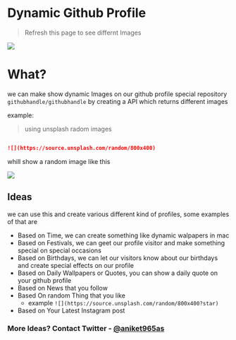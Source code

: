 # Dynamic Github Profile
> Refresh this page to see differnt Images

![](https://bingimages.herokuapp.com/randomsvg.svg)

# What?
we can make show dynamic Images on our github profile special repository ```githubhandle/githubhandle```
by creating a API which returns different images

example: 
> using unsplash radom images
```md

![](https://source.unsplash.com/random/800x400)
``` 
whill show a random image like this

![](https://source.unsplash.com/random/800x400)

## Ideas
we can use this and create various different kind of profiles, some examples of that are
- Based on Time, we can create something like dynamic walpapers in mac
- Based on Festivals, we can geet our profile visitor and make something special on special occasions
- Based on Birthdays, we can let our visitors know about our birthdays and create special effects on our profile
- Based on Daily Wallpapers or Quotes, you can show a daily quote on your github profile
- Based on News that you follow
- Based On random Thing that you like 
    - example ```![](https://source.unsplash.com/random/800x400?star) ```
- Based on Your Latest Instagram post

### More Ideas? Contact Twitter - [@aniket965as](https://twitter.com/aniket965as)
